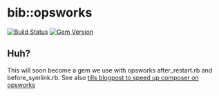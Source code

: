 # bib::opsworks


[![Build Status](https://travis-ci.org/easybiblabs/bib-opsworks.png?branch=master)](https://travis-ci.org/easybiblabs/bib-opsworks)
[![Gem Version](https://badge.fury.io/rb/BibOpsworks.png)](http://badge.fury.io/rb/BibOpsworks)

## Huh?

This will soon become a gem we use with opsworks after\_restart.rb and before\_symlink.rb. See also [tills blogpost to speed up composer on opsworks](http://till.klampaeckel.de/blog/archives/202-Speeding-up-composer-on-AWS-OpsWorks.html)